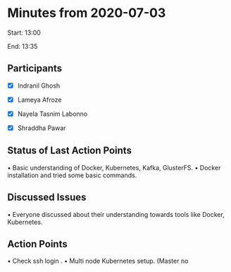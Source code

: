 # Minutes from 2020-07-03

Start: 13:00

End: 13:35


## Participants

* [X] Indranil Ghosh
* [X] Lameya Afroze
* [X] Nayela Tasnim Labonno
* [X] Shraddha Pawar


## Status of Last Action Points

•	Basic understanding of Docker, Kubernetes, Kafka, GlusterFS.
•	Docker installation and tried some basic commands.


## Discussed Issues

•	Everyone discussed about their understanding towards tools like Docker, Kubernetes.


## Action Points

•	Check ssh login .
•	Multi node Kubernetes setup. (Master no
